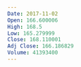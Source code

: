 ```yaml
---
Date: 2017-11-02
Open: 166.600006
High: 168.5
Low: 165.279999
Close: 168.110001
Adj Close: 166.186829
Volume: 41393400
---
```

